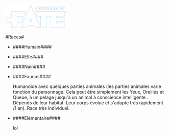[![Logo Fate Accueil](/ressources/img/power_fate.png)](/index.html)
<script type="text/javascript" src="../js/list.js"></script>

#Races#

* ####Humain####

* ####Elfe####

* ####Nain####

* ####Faunus####

  Humanoïde avec quelques parties animales (les parties animales varie fonction du personnage. Cela peut être simplement les Yeux, Oreilles et Queue, à un pelage jusqu'à un animal à conscience intelligente . Dépends de leur habitat. Leur corps évolue et s'adapte très rapidement /1 an). Race très individuel.

* ####Elémentaire####

  lol
